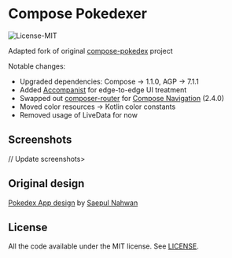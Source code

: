 # Compose Pokedexer
![License-MIT](https://img.shields.io/badge/License-MIT-red.svg)

Adapted fork of original [compose-pokedex](https://github.com/zsoltk/compose-pokedex) project

Notable changes:
- Upgraded dependencies: Compose -> 1.1.0, AGP -> 7.1.1
- Added [Accompanist](https://github.com/google/accompanist) for edge-to-edge UI treatment
- Swapped out [composer-router](https://github.com/zsoltk/compose-router) for [Compose Navigation](https://developer.android.com/jetpack/compose/navigation) (2.4.0)
- Moved color resources -> Kotlin color constants
- Removed usage of LiveData for now

## Screenshots

// Update screenshots>

## Original design

[Pokedex App design](https://dribbble.com/shots/6545819-Pokedex-App) by [Saepul Nahwan](https://dribbble.com/saepulnahwan23)

## License

All the code available under the MIT license. See [LICENSE](LICENSE).
